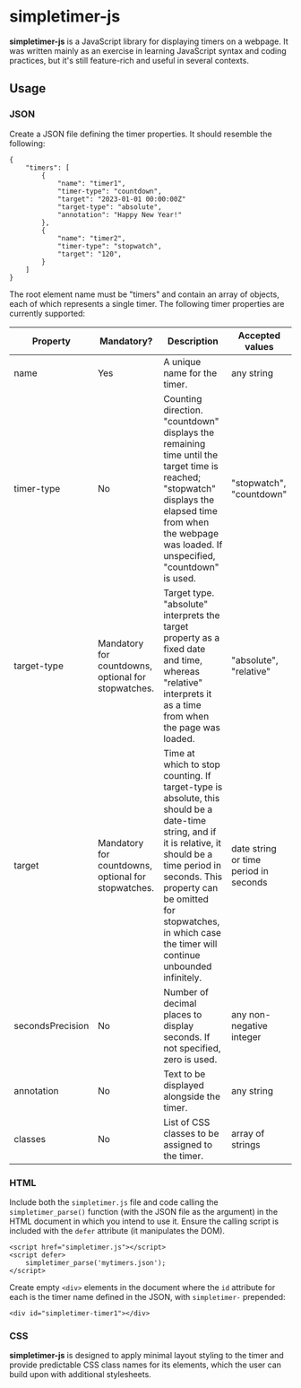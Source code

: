 # simpletimer-js

**simpletimer-js** is a JavaScript library for displaying timers on a webpage. It was written mainly as an exercise in learning JavaScript syntax and coding practices, but it's still feature-rich and useful in several contexts.

## Usage

### JSON
Create a JSON file defining the timer properties. It should resemble the following:

    {
        "timers": [
            {
                "name": "timer1",
                "timer-type": "countdown",
                "target": "2023-01-01 00:00:00Z"
                "target-type": "absolute",
                "annotation": "Happy New Year!"
            },
            {
                "name": "timer2",
                "timer-type": "stopwatch",
                "target": "120",
            }
        ]
    }

The root element name must be "timers" and contain an array of objects, each of which represents a single timer. The following timer properties are currently supported:

| Property | Mandatory? | Description | Accepted values |
|---|---|---|---|
| name | Yes | A unique name for the timer. | any string |
| timer-type | No | Counting direction. "countdown" displays the remaining time until the target time is reached; "stopwatch" displays the elapsed time from when the webpage was loaded. If unspecified, "countdown" is used. | "stopwatch", "countdown" |
| target-type | Mandatory for countdowns, optional for stopwatches. | Target type. "absolute" interprets the target property as a fixed date and time, whereas "relative" interprets it as a time from when the page was loaded. | "absolute", "relative" |
| target | Mandatory for countdowns, optional for stopwatches. | Time at which to stop counting. If target-type is absolute, this should be a date-time string, and if it is relative, it should be a time period in seconds. This property can be omitted for stopwatches, in which case the timer will continue unbounded infinitely. | date string or time period in seconds |
| secondsPrecision | No | Number of decimal places to display seconds. If not specified, zero is used. | any non-negative integer |
| annotation | No | Text to be displayed alongside the timer. | any string |
| classes | No | List of CSS classes to be assigned to the timer. | array of strings |

### HTML
Include both the <code>simpletimer.js</code> file and code calling the <code>simpletimer_parse()</code> function (with the JSON file as the argument) in the HTML document in which you intend to use it. Ensure the calling script is included with the <code>defer</code> attribute (it manipulates the DOM).

    <script href="simpletimer.js"></script>
    <script defer>
        simpletimer_parse('mytimers.json');
    </script>

Create empty <code>\<div></code> elements in the document where the <code>id</code> attribute for each is the timer name defined in the JSON, with <code>simpletimer-</code> prepended:

    <div id="simpletimer-timer1"></div>

### CSS
**simpletimer-js** is designed to apply minimal layout styling to the timer and provide predictable CSS class names for its elements, which the user can build upon with additional stylesheets.